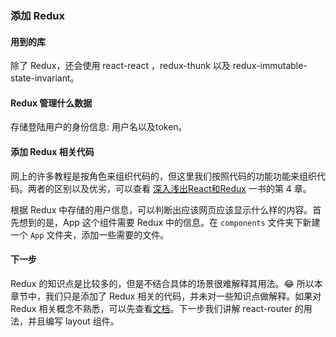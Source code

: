 ### 添加 Redux

#### 用到的库

除了 Redux，还会使用 react-react ，redux-thunk 以及 redux-immutable-state-invariant。

#### Redux 管理什么数据

存储登陆用户的身份信息: 用户名以及token。

#### 添加 Redux 相关代码

网上的许多教程是按角色来组织代码的，但这里我们按照代码的功能功能来组织代码。两者的区别以及优劣，可以查看 [深入浅出React和Redux](https://book.douban.com/subject/27033213/) 一书的第 4 章。

根据 Redux 中存储的用户信息，可以判断出应该网页应该显示什么样的内容。首先想到的是，App 这个组件需要 Redux 中的信息。在 `components` 文件夹下新建一个 `App` 文件夹，添加一些需要的文件。

#### 下一步

Redux 的知识点是比较多的，但是不结合具体的场景很难解释其用法。😂 所以本章节中，我们只是添加了 Redux 相关的代码，并未对一些知识点做解释。如果对 Redux 相关概念不熟悉，可以先查看[文档](http://cn.redux.js.org/)。下一步我们讲解 react-router 的用法，并且编写 layout 组件。
